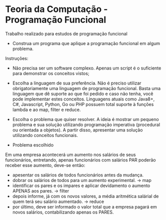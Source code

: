 # Teoria da Computação - Programação Funcional
Trabalho realizado para estudos de programação funcional


* Construa um programa que aplique a programação funcional em algum problema.

Instruções:
- Não precisa ser um software complexo. Apenas um script é o suficiente para demonstrar os conceitos vistos;
- Escolha a linguagem de sua preferência. Não é preciso utilizar obrigatoriamente uma linguagem de programação funcional. Basta uma linguagem que dê suporte ao que foi pedido e caso não tenha, você pode implementar estes conceitos. Linguagens atuais como Java8+, C#, Javascript, Python, Go ou PHP possuem total suporte à funções lambda e ao map, filter e reduce.
- Escolha o problema que quiser resolver. A ideia é mostrar um pequeno problema e sua solução utilizando programação imperativa (procedural ou orientada a objetos). A partir disso, apresentar uma solução utilizando conceitos funcionais.

- Problema escolhido

 Em uma empresa acontecerá um aumento nos salários de seus funcionários, entretando,
 apenas funcionários com salários PAR poderão receber esse aumento, deve-se então:
 
   - apesentar os salários de todos funcionários antes da mudança. 
   - dobrar os salários de todos para um aumento experimental. -> map
   - identificar os pares e os impares e aplicar devidamento o aumento APENAS aos pares. -> filter
   - depois informe, já com os novos valores, a média aritmética salárial de quem terá seu salário aumentado. -> reduce
   - por último, deve ser informado o valor total que a empresa pagará em novos salários, contabilizando apenas os PARES.
